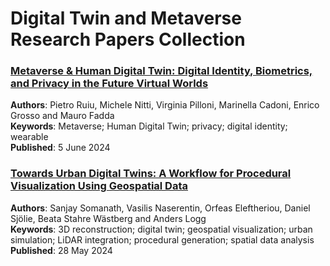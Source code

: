 # Digital Twin and Metaverse Research Papers Collection

### [Metaverse & Human Digital Twin: Digital Identity, Biometrics, and Privacy in the Future Virtual Worlds](https://www.mdpi.com/2818564)
<b>Authors</b>: Pietro Ruiu, Michele Nitti, Virginia Pilloni, Marinella Cadoni, Enrico Grosso and Mauro Fadda<br>
<b>Keywords</b>: Metaverse; Human Digital Twin; privacy; digital identity; wearable<br>
<b>Published</b>: 5 June 2024

### [Towards Urban Digital Twins: A Workflow for Procedural Visualization Using Geospatial Data](https://www.mdpi.com/2807496)
<b>Authors</b>: Sanjay Somanath, Vasilis Naserentin, Orfeas Eleftheriou, Daniel Sjölie, Beata Stahre Wästberg and Anders Logg<br>
<b>Keywords</b>: 3D reconstruction; digital twin; geospatial visualization; urban simulation; LiDAR integration; procedural generation; spatial data analysis<br>
<b>Published</b>: 28 May 2024
